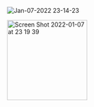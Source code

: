 
![Jan-07-2022 23-14-23](https://user-images.githubusercontent.com/37787994/148633992-ccb4e930-0a70-4b38-aa55-7420859ac182.gif)


<img width="188" alt="Screen Shot 2022-01-07 at 23 19 39" src="https://user-images.githubusercontent.com/37787994/148634004-c5d5a70b-cbe1-43be-9bc4-79668af08e9a.png">
